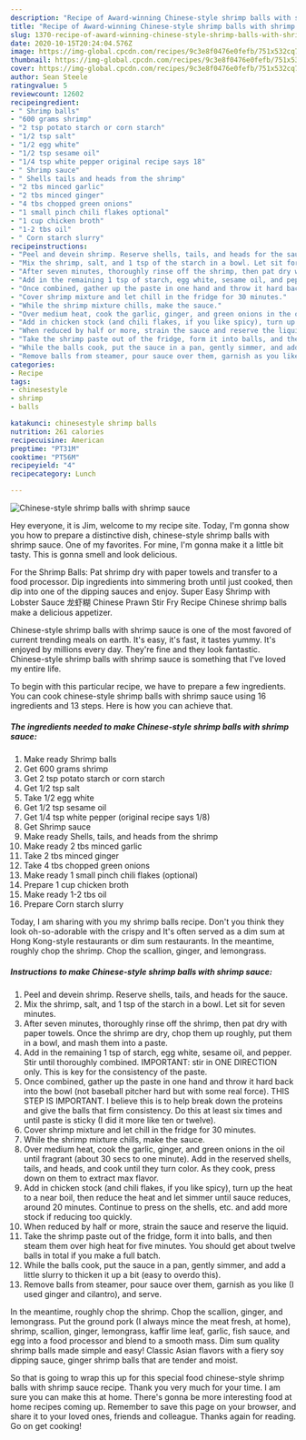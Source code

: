 ```yaml
---
description: "Recipe of Award-winning Chinese-style shrimp balls with shrimp sauce"
title: "Recipe of Award-winning Chinese-style shrimp balls with shrimp sauce"
slug: 1370-recipe-of-award-winning-chinese-style-shrimp-balls-with-shrimp-sauce
date: 2020-10-15T20:24:04.576Z
image: https://img-global.cpcdn.com/recipes/9c3e8f0476e0fefb/751x532cq70/chinese-style-shrimp-balls-with-shrimp-sauce-recipe-main-photo.jpg
thumbnail: https://img-global.cpcdn.com/recipes/9c3e8f0476e0fefb/751x532cq70/chinese-style-shrimp-balls-with-shrimp-sauce-recipe-main-photo.jpg
cover: https://img-global.cpcdn.com/recipes/9c3e8f0476e0fefb/751x532cq70/chinese-style-shrimp-balls-with-shrimp-sauce-recipe-main-photo.jpg
author: Sean Steele
ratingvalue: 5
reviewcount: 12602
recipeingredient:
- " Shrimp balls"
- "600 grams shrimp"
- "2 tsp potato starch or corn starch"
- "1/2 tsp salt"
- "1/2 egg white"
- "1/2 tsp sesame oil"
- "1/4 tsp white pepper original recipe says 18"
- " Shrimp sauce"
- " Shells tails and heads from the shrimp"
- "2 tbs minced garlic"
- "2 tbs minced ginger"
- "4 tbs chopped green onions"
- "1 small pinch chili flakes optional"
- "1 cup chicken broth"
- "1-2 tbs oil"
- " Corn starch slurry"
recipeinstructions:
- "Peel and devein shrimp. Reserve shells, tails, and heads for the sauce."
- "Mix the shrimp, salt, and 1 tsp of the starch in a bowl. Let sit for seven minutes."
- "After seven minutes, thoroughly rinse off the shrimp, then pat dry with paper towels. Once the shrimp are dry, chop them up roughly, put them in a bowl, and mash them into a paste."
- "Add in the remaining 1 tsp of starch, egg white, sesame oil, and pepper. Stir until thoroughly combined. IMPORTANT: stir in ONE DIRECTION only. This is key for the consistency of the paste."
- "Once combined, gather up the paste in one hand and throw it hard back into the bowl (not baseball pitcher hard but with some real force). THIS STEP IS IMPORTANT. I believe this is to help break down the proteins and give the balls that firm consistency. Do this at least six times and until paste is sticky (I did it more like ten or twelve)."
- "Cover shrimp mixture and let chill in the fridge for 30 minutes."
- "While the shrimp mixture chills, make the sauce."
- "Over medium heat, cook the garlic, ginger, and green onions in the oil until fragrant (about 30 secs to one minute). Add in the reserved shells, tails, and heads, and cook until they turn color. As they cook, press down on them to extract max flavor."
- "Add in chicken stock (and chili flakes, if you like spicy), turn up the heat to a near boil, then reduce the heat and let simmer until sauce reduces, around 20 minutes. Continue to press on the shells, etc. and add more stock if reducing too quickly."
- "When reduced by half or more, strain the sauce and reserve the liquid."
- "Take the shrimp paste out of the fridge, form it into balls, and then steam them over high heat for five minutes. You should get about twelve balls in total if you make a full batch."
- "While the balls cook, put the sauce in a pan, gently simmer, and add a little slurry to thicken it up a bit (easy to overdo this)."
- "Remove balls from steamer, pour sauce over them, garnish as you like (I used ginger and cilantro), and serve."
categories:
- Recipe
tags:
- chinesestyle
- shrimp
- balls

katakunci: chinesestyle shrimp balls 
nutrition: 261 calories
recipecuisine: American
preptime: "PT31M"
cooktime: "PT56M"
recipeyield: "4"
recipecategory: Lunch

---
```



![Chinese-style shrimp balls with shrimp sauce](https://img-global.cpcdn.com/recipes/9c3e8f0476e0fefb/751x532cq70/chinese-style-shrimp-balls-with-shrimp-sauce-recipe-main-photo.jpg)

Hey everyone, it is Jim, welcome to my recipe site. Today, I'm gonna show you how to prepare a distinctive dish, chinese-style shrimp balls with shrimp sauce. One of my favorites. For mine, I'm gonna make it a little bit tasty. This is gonna smell and look delicious.

For the Shrimp Balls: Pat shrimp dry with paper towels and transfer to a food processor. Dip ingredients into simmering broth until just cooked, then dip into one of the dipping sauces and enjoy. Super Easy Shrimp with Lobster Sauce 龙虾糊 Chinese Prawn Stir Fry Recipe Chinese shrimp balls make a delicious appetizer.

Chinese-style shrimp balls with shrimp sauce is one of the most favored of current trending meals on earth. It's easy, it's fast, it tastes yummy. It's enjoyed by millions every day. They're fine and they look fantastic. Chinese-style shrimp balls with shrimp sauce is something that I've loved my entire life.


To begin with this particular recipe, we have to prepare a few ingredients. You can cook chinese-style shrimp balls with shrimp sauce using 16 ingredients and 13 steps. Here is how you can achieve that.

<!--inarticleads1-->

##### The ingredients needed to make Chinese-style shrimp balls with shrimp sauce:

1. Make ready  Shrimp balls
1. Get 600 grams shrimp
1. Get 2 tsp potato starch or corn starch
1. Get 1/2 tsp salt
1. Take 1/2 egg white
1. Get 1/2 tsp sesame oil
1. Get 1/4 tsp white pepper (original recipe says 1/8)
1. Get  Shrimp sauce
1. Make ready  Shells, tails, and heads from the shrimp
1. Make ready 2 tbs minced garlic
1. Take 2 tbs minced ginger
1. Take 4 tbs chopped green onions
1. Make ready 1 small pinch chili flakes (optional)
1. Prepare 1 cup chicken broth
1. Make ready 1-2 tbs oil
1. Prepare  Corn starch slurry


Today, I am sharing with you my shrimp balls recipe. Don&#39;t you think they look oh-so-adorable with the crispy and It&#39;s often served as a dim sum at Hong Kong-style restaurants or dim sum restaurants. In the meantime, roughly chop the shrimp. Chop the scallion, ginger, and lemongrass. 

<!--inarticleads2-->

##### Instructions to make Chinese-style shrimp balls with shrimp sauce:

1. Peel and devein shrimp. Reserve shells, tails, and heads for the sauce.
1. Mix the shrimp, salt, and 1 tsp of the starch in a bowl. Let sit for seven minutes.
1. After seven minutes, thoroughly rinse off the shrimp, then pat dry with paper towels. Once the shrimp are dry, chop them up roughly, put them in a bowl, and mash them into a paste.
1. Add in the remaining 1 tsp of starch, egg white, sesame oil, and pepper. Stir until thoroughly combined. IMPORTANT: stir in ONE DIRECTION only. This is key for the consistency of the paste.
1. Once combined, gather up the paste in one hand and throw it hard back into the bowl (not baseball pitcher hard but with some real force). THIS STEP IS IMPORTANT. I believe this is to help break down the proteins and give the balls that firm consistency. Do this at least six times and until paste is sticky (I did it more like ten or twelve).
1. Cover shrimp mixture and let chill in the fridge for 30 minutes.
1. While the shrimp mixture chills, make the sauce.
1. Over medium heat, cook the garlic, ginger, and green onions in the oil until fragrant (about 30 secs to one minute). Add in the reserved shells, tails, and heads, and cook until they turn color. As they cook, press down on them to extract max flavor.
1. Add in chicken stock (and chili flakes, if you like spicy), turn up the heat to a near boil, then reduce the heat and let simmer until sauce reduces, around 20 minutes. Continue to press on the shells, etc. and add more stock if reducing too quickly.
1. When reduced by half or more, strain the sauce and reserve the liquid.
1. Take the shrimp paste out of the fridge, form it into balls, and then steam them over high heat for five minutes. You should get about twelve balls in total if you make a full batch.
1. While the balls cook, put the sauce in a pan, gently simmer, and add a little slurry to thicken it up a bit (easy to overdo this).
1. Remove balls from steamer, pour sauce over them, garnish as you like (I used ginger and cilantro), and serve.


In the meantime, roughly chop the shrimp. Chop the scallion, ginger, and lemongrass. Put the ground pork (I always mince the meat fresh, at home), shrimp, scallion, ginger, lemongrass, kaffir lime leaf, garlic, fish sauce, and egg into a food processor and blend to a smooth mass. Dim sum quality shrimp balls made simple and easy! Classic Asian flavors with a fiery soy dipping sauce, ginger shrimp balls that are tender and moist. 

So that is going to wrap this up for this special food chinese-style shrimp balls with shrimp sauce recipe. Thank you very much for your time. I am sure you can make this at home. There's gonna be more interesting food at home recipes coming up. Remember to save this page on your browser, and share it to your loved ones, friends and colleague. Thanks again for reading. Go on get cooking!
